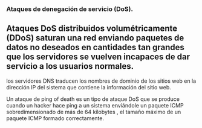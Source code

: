 
### Ataques de denegación de servicio (DoS). 

## Ataques DoS distribuidos volumétricamente (DDoS) saturan una red enviando paquetes de datos no deseados en cantidades tan grandes que los servidores se vuelven incapaces de dar servicio a los usuarios normales. 


los servidores DNS traducen los nombres de dominio de los sitios web en la dirección IP del sistema que contiene la información del sitio web. 


Un ataque de ping of death es
un tipo de ataque DoS que se produce cuando un hacker hace ping a un sistema enviándole un paquete ICMP
sobredimensionado de más de 64 kilobytes ,
el tamaño máximo de un paquete ICMP formado correctamente. 